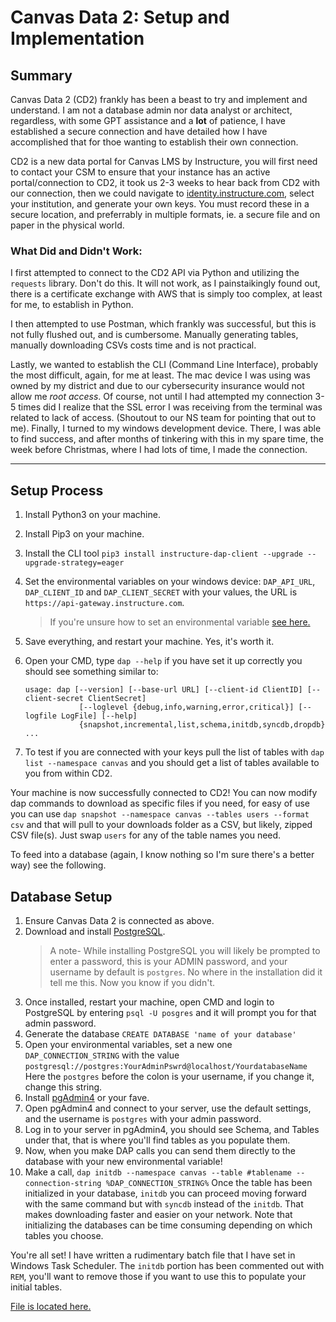# Canvas Data 2: Setup and Implementation #
## Summary ##
Canvas Data 2 (CD2) frankly has been a beast to try and implement and understand. I am not a database admin nor data analyst or architect, regardless, with some GPT assistance and a **lot** of patience, I have established a secure connection and have detailed how I have accomplished that for thoe wanting to establish their own connection. 

CD2 is a new data portal for Canvas LMS by Instructure, you will first need to contact your CSM to ensure that your instance has an active portal/connection to CD2, it took us 2-3 weeks to hear back from CD2 with our connection, then we could navigate to [identity.instructure.com](https://identity.instructure.com), select your institution, and generate your own keys. You must record these in a secure location, and preferrably in multiple formats, ie. a secure file and on paper in the physical world. 

### What Did and Didn't Work: ###
I first attempted to connect to the CD2 API via Python and utilizing the `requests` library. Don't do this. It will not work, as I painstaikingly found out, there is a certificate exchange with AWS that is simply too complex, at least for me, to establish in Python. 

I then attempted to use Postman, which frankly was successful, but this is not fully flushed out, and is cumbersome. Manually generating tables, manually downloading CSVs costs time and is not practical. 

Lastly, we wanted to establish the CLI (Command Line Interface), probably the most difficult, again, for me at least. The mac device I was using was owned by my district and due to our cybersecurity insurance would not allow me *root access*. Of course, not until I had attempted my connection 3-5 times did I realize that the SSL error I was receiving from the terminal was related to lack of access. (Shoutout to our NS team for pointing that out to me). Finally, I turned to my windows development device. There, I was able to find success, and after months of tinkering with this in my spare time, the week before Christmas, where I had lots of time, I made the connection. 

---
## Setup Process ##
1. Install Python3 on your machine. 
2. Install Pip3 on your machine. 
3. Install the CLI tool `pip3 install instructure-dap-client --upgrade --upgrade-strategy=eager`
4. Set the environmental variables on your windows device: `DAP_API_URL`, `DAP_CLIENT_ID` and `DAP_CLIENT_SECRET` with your values, the URL is `https://api-gateway.instructure.com`. 
	>If you're unsure how to set an environmental variable [see here.](http://www.computerhope.com/issues/ch000549.htm)

5. Save everything, and restart your machine. Yes, it's worth it. 
6. Open your CMD, type `dap --help` if you have set it up correctly you should see something similar to:

       usage: dap [--version] [--base-url URL] [--client-id ClientID] [--client-secret ClientSecret]
                   [--loglevel {debug,info,warning,error,critical}] [--logfile LogFile] [--help]
                   {snapshot,incremental,list,schema,initdb,syncdb,dropdb} ...
7. To test if you are connected with your keys pull the list of tables with `dap list --namespace canvas` and you should get a list of tables available to you from within CD2. 

Your machine is now successfully connected to CD2! You can now modify dap commands to download as specific files if you need, for easy of use you can use `dap snapshot --namespace canvas --tables users --format csv` and that will pull to your downloads folder as a CSV, but likely, zipped CSV file(s). Just swap `users` for any of the table names you need. 

To feed into a database (again, I know nothing so I'm sure there's a better way) see the following. 
## Database Setup ##
1. Ensure Canvas Data 2 is connected as above. 
2. Download and install [PostgreSQL](https://www.postgresql.org/download/windows/). 
    > A note- While installing PostgreSQL you will likely be prompted to enter a password, this is your ADMIN password, and your username by default is `postgres`. No where in the installation did it tell me this. Now you know if you didn't. 
3. Once installed, restart your machine, open CMD and login to PostgreSQL by entering `psql -U posgres` and it will prompt you for that admin password. 
4. Generate the database `CREATE DATABASE 'name of your database'`
5. Open your environmental variables, set a new one `DAP_CONNECTION_STRING` with the value `postgresql://postgres:YourAdminPswrd@localhost/YourdatabaseName`  Here the `postgres` before the colon is your username, if you change it, change this string.
6. Install [pgAdmin4](https://www.pgadmin.org/download/) or your fave. 
7. Open pgAdmin4 and connect to your server, use the default settings, and the username is `postgres` with your admin password.
8. Log in to your server in pgAdmin4, you should see Schema, and Tables under that, that is where you'll find tables as you populate them. 
9. Now, when you make DAP calls you can send them directly to the database with your new environmental variable! 
10. Make a call, `dap initdb --namespace canvas --table #tablename --connection-string %DAP_CONNECTION_STRING%` Once the table has been initialized in your database, `initdb` you can proceed moving forward with the same command but with `syncdb` instead of the `initdb`. That makes downloading faster and easier on your network. Note that initializing the databases can be time consuming depending on which tables you choose. 

You're all set! 
I have written a rudimentary batch file that I have set in Windows Task Scheduler. The `initdb` portion has been commented out with `REM`, you'll want to remove those if you want to use this to populate your initial tables. 

[File is located here.](CanvasScripts/CD2_scheduler.bat)
